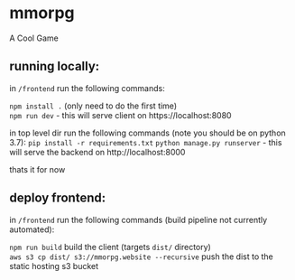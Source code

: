 # mmorpg
A Cool Game

## running locally:

in `/frontend` run the following commands:

`npm install .` (only need to do the first time)<br>
`npm run dev` - this will serve client on https://localhost:8080

in top level dir run the following commands (note you should be on python 3.7):
`pip install -r requirements.txt`
`python manage.py runserver` - this will serve the backend on http://localhost:8000

thats it for now

## deploy frontend:
in `/frontend` run the following commands (build pipeline not currently automated):

`npm run build` build the client (targets `dist/` directory)<br>
`aws s3 cp dist/ s3://mmorpg.website --recursive` push the dist to the static hosting s3 bucket